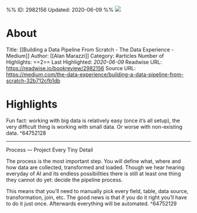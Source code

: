 %%
ID: 2982156
Updated: 2020-06-09
%%
![](https://readwise-assets.s3.amazonaws.com/static/images/article4.6bc1851654a0.png)

# About
Title: [[Building a Data Pipeline From Scratch - The Data Experience - Medium]]
Author: [[Alan Marazzi]]
Category: #articles
Number of Highlights: ==2==
Last Highlighted: *2020-06-09*
Readwise URL: https://readwise.io/bookreview/2982156
Source URL: https://medium.com/the-data-experience/building-a-data-pipeline-from-scratch-32b712cfb1db


# Highlights 
Fun fact: working with big data is relatively easy (once it’s all setup), the very difficult thing is working with small data. Or worse with non-existing data.  ^64752128

---

Process — Project Every Tiny Detail

The process is the most important step. You will define what, where and how data are collected, transformed and loaded. Though we hear hearing everyday of AI and its endless possibilities there is still at least one thing they cannot do yet: decide the pipeline process.

This means that you’ll need to manually pick every field, table, data source, transformation, join, etc. The good news is that if you do it right you’ll have to do it just once. Afterwards everything will be automated.  ^64752129

